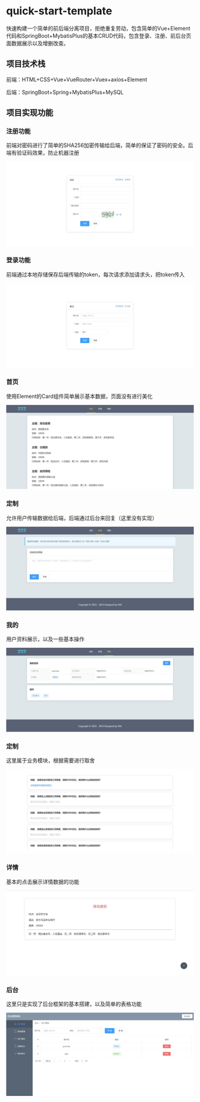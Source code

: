 # quick-start-template
快速构建一个简单的前后端分离项目，拒绝重复劳动，包含简单的Vue+Element代码和SpringBoot+MybatisPlus的基本CRUD代码，包含登录、注册、前后台页面数据展示以及增删改查。



## 项目技术栈

前端：HTML+CSS+Vue+VueRouter+Vuex+axios+Element

后端：SpringBoot+Spring+MybatisPlus+MySQL



## 项目实现功能

### 注册功能

前端对密码进行了简单的SHA256加密传输给后端，简单的保证了密码的安全。后端有验证码效果，防止机器注册

![register](./img/register.jpg)

### 登录功能

前端通过本地存储保存后端传输的token，每次请求添加请求头，把token传入

![login](./img/login.jpg)

### 首页

使用Element的Card组件简单展示基本数据，页面没有进行美化

![index](./img/index.jpg)

### 定制

允许用户传输数据给后端，后端通过后台来回复（这里没有实现）

![customize](./img/customize.jpg)

### 我的

用户资料展示，以及一些基本操作

![my](./img/my.jpg)

### 定制

这里属于业务模块，根据需要进行取舍

![question-detail](./img/question-detail.jpg)

### 详情

基本的点击展示详情数据的功能

![detail](./img/detail.jpg)

### 后台

这里只是实现了后台框架的基本搭建，以及简单的表格功能

![user](./img/user.jpg)
